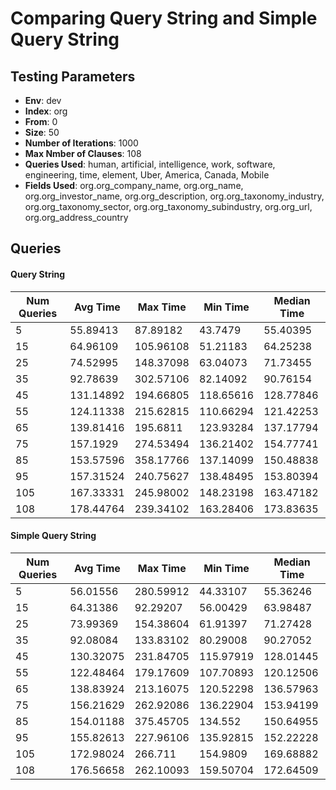 # Comparing Query String and Simple Query String

## Testing Parameters
* __Env__: dev
* __Index__: org
* __From__: 0
* __Size__: 50
* __Number of Iterations__: 1000
* __Max Nmber of Clauses__: 108
* __Queries Used__: human, artificial, intelligence, work, software, engineering, time, element, Uber, America, Canada, Mobile
* __Fields Used__: org.org_company_name, org.org_name, org.org_investor_name, org.org_description, org.org_taxonomy_industry, org.org_taxonomy_sector, org.org_taxonomy_subindustry, org.org_url, org.org_address_country

## Queries

#### Query String
Num Queries|Avg Time|Max Time|Min Time|Median Time
-----------|--------|--------|--------|-----------
5 | 55.89413| 87.89182| 43.7479| 55.40395
15 | 64.96109| 105.96108| 51.21183| 64.25238
25 | 74.52995| 148.37098| 63.04073| 71.73455
35 | 92.78639| 302.57106| 82.14092| 90.76154
45 | 131.14892| 194.66805| 118.65616| 128.77846
55 | 124.11338| 215.62815| 110.66294| 121.42253
65 | 139.81416| 195.6811| 123.93284| 137.17794
75 | 157.1929| 274.53494| 136.21402| 154.77741
85 | 153.57596| 358.17766| 137.14099| 150.48838
95 | 157.31524| 240.75627| 138.48495| 153.80394
105 | 167.33331| 245.98002| 148.23198| 163.47182
108 | 178.44764| 239.34102| 163.28406| 173.83635

#### Simple Query String
Num Queries|Avg Time|Max Time|Min Time|Median Time
-----------|--------|--------|--------|-----------
5 | 56.01556| 280.59912| 44.33107| 55.36246
15 | 64.31386| 92.29207| 56.00429| 63.98487
25 | 73.99369| 154.38604| 61.91397| 71.27428
35 | 92.08084| 133.83102| 80.29008| 90.27052
45 | 130.32075| 231.84705| 115.97919| 128.01445
55 | 122.48464| 179.17609| 107.70893| 120.12506
65 | 138.83924| 213.16075| 120.52298| 136.57963
75 | 156.21629| 262.92086| 136.22904| 153.94199
85 | 154.01188| 375.45705| 134.552| 150.64955
95 | 155.82613| 227.96106| 135.92815| 152.22228
105 | 172.98024| 266.711| 154.9809| 169.68882
108 | 176.56658| 262.10093| 159.50704| 172.64509